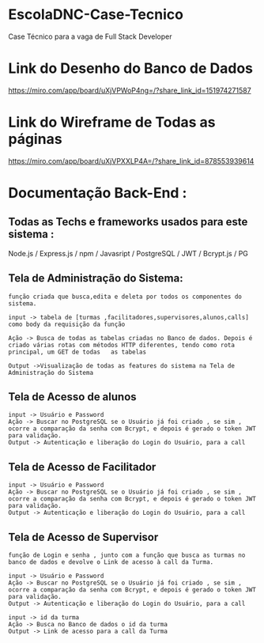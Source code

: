 # EscolaDNC-Case-Tecnico
Case Técnico para  a vaga de Full Stack Developer 

# Link do Desenho do Banco de Dados 
https://miro.com/app/board/uXjVPWoP4ng=/?share_link_id=151974271587

# Link do Wireframe de Todas as páginas
https://miro.com/app/board/uXjVPXXLP4A=/?share_link_id=878553939614

# Documentação Back-End :

  ## Todas as Techs e frameworks usados para este sistema :
  Node.js / Express.js / npm / Javasript / PostgreSQL / JWT / Bcrypt.js / PG
  
  ## Tela de Administração do Sistema:
    
    função criada que busca,edita e deleta por todos os componentes do sistema.
    
    input -> tabela de [turmas ,facilitadores,supervisores,alunos,calls] como body da requisição da função
    
    Ação -> Busca de todas as tabelas criadas no Banco de dados. Depois é criado várias rotas com métodos HTTP diferentes, tendo como rota principal, um GET de todas   as tabelas
    
    Output ->Visualização de todas as features do sistema na Tela de Administração do Sistema
    
    
  ## Tela de Acesso de alunos
  
    input -> Usuário e Password
    Ação -> Buscar no PostgreSQL se o Usuário já foi criado , se sim , ocorre a comparação da senha com Bcrypt, e depois é gerado o token JWT para validação. 
    Output -> Autenticação e liberação do Login do Usuário, para a call
    
    
   ## Tela de Acesso de Facilitador
  
    input -> Usuário e Password
    Ação -> Buscar no PostgreSQL se o Usuário já foi criado , se sim , ocorre a comparação da senha com Bcrypt, e depois é gerado o token JWT para validação. 
    Output -> Autenticação e liberação do Login do Usuário, para a call
    
    
    
  ## Tela de Acesso de Supervisor
 
    função de Login e senha , junto com a função que busca as turmas no banco de dados e devolve o Link de acesso à call da Turma.
    
    input -> Usuário e Password
    Ação -> Buscar no PostgreSQL se o Usuário já foi criado , se sim , ocorre a comparação da senha com Bcrypt, e depois é gerado o token JWT para validação. 
    Output -> Autenticação e liberação do Login do Usuário, para a call
    
    input -> id da turma
    Ação -> Busca no Banco de dados o id da turma
    Output -> Link de acesso para a call da Turma
    
